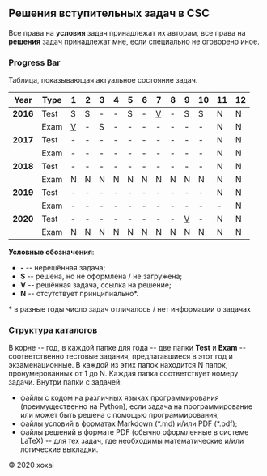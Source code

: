 ## Решения вступительных задач в CSC

Все права на **условия** задач принадлежат их авторам, все права на **решения** задач принадлежат мне, если специально не оговорено иное.

### Progress Bar
Таблица, показывающая актуальное состояние задач.

|Year|Type|1|2|3|4|5|6|7|8|9|10|11|12
-|-|-|-|-|-|-|-|-|-|-|-|-|-
|**2016**|Test|S|S|-|-|S|-|[V](https://github.com/xoxai/CSC_Solutions/tree/master/2016/Test/7)|-|S|S|N|N
||Exam|[V](https://github.com/xoxai/CSC_Solutions/tree/master/2016/Exam/1)|-|S|-|-|-|-|-|-|-|N|N
|**2017**|Test|-|-|-|-|-|-|-|-|-|-|N|N
||Exam|-|-|-|-|-|-|-|-|-|-|N|N
|**2018**|Test|-|-|-|-|-|-|-|-|-|-|N|N
||Exam|N|N|N|N|N|N|N|N|N|N|N|N
|**2019**|Test|-|-|-|-|-|-|-|-|-|-|N|N
||Exam|-|-|-|-|-|-|-|-|-|-|-|N
|**2020**|Test|-|-|-|-|-|-|-|-|[V](https://github.com/xoxai/CSC_Solutions/tree/master/2020/Test/9)|-|N|N
||Exam|N|N|N|N|N|N|N|N|N|N|N|N

**Условные обозначения**:
- **\-** -- нерешённая задача;
- **S** -- решена, но не оформлена / не загружена;
- **V** -- решённая задача, ссылка на решение;
- **N** -- отсутствует принципиально*.

\* в разные годы число задач отличалось / нет информации о задачах

### Структура каталогов
В корне -- год, в каждой папке для года -- две папки **Test** и **Exam** -- соответственно тестовые задания, предлагавшиеся в этот год и экзаменационные. В каждой из этих папок находится N папок, пронумерованных от 1 до N. Каждая папка соответствует номеру задачи. Внутри папки с задачей:
- файлы с кодом на различных языках программирования (преимущественно на Python), если задача на программирование или может быть решена с помощью программирования;
- файлы условий в форматах Markdown (\*.md) и/или PDF (\*.pdf);
- файлы решений в формате PDF (обычно оформленные в системе LaTeX) -- для тех задач, где необходимы математические и/или логические выкладки.

&copy; 2020 xoxai